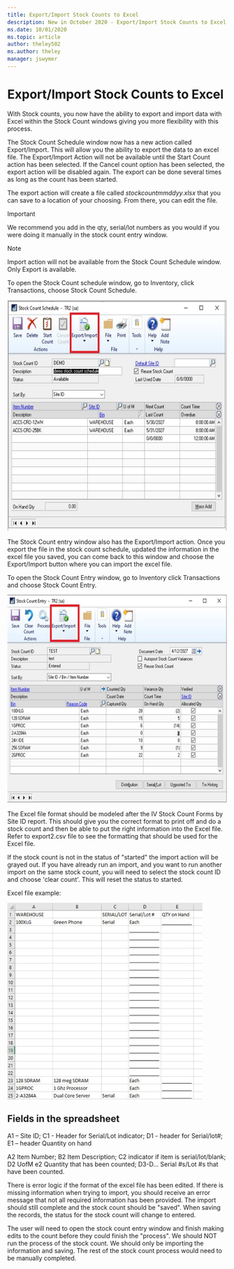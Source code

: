 ```yaml
---
title: Export/Import Stock Counts to Excel 
description: New in October 2020 - Export/Import Stock Counts to Excel
ms.date: 10/01/2020
ms.topic: article
author: theley502
ms.author: theley
manager: jswymer
---
```


# Export/Import Stock Counts to Excel

With Stock counts, you now have the ability to export and import data with Excel within the Stock Count windows giving you more flexibility with this process.

The Stock Count Schedule window now has a new action called Export/Import. This will allow you the ability to export the data to an excel file. The Export/Import Action will not be available until the Start Count action has been selected. If the Cancel count option has been selected, the export action will be disabled again. The export can be done several times as long as the count has been started.

The export action will create a file called *stockcountmmddyy.xlsx* that you can save to a location of your choosing. From there, you can edit the file.

> [!IMPORTANT]
> We recommend you add in the qty, serial/lot numbers as you would if you were doing it manually in the stock count entry window.

> [!NOTE]
> Import action will not be available from the Stock Count Schedule window. Only Export is available.

To open the Stock Count schedule window, go to Inventory, click Transactions, choose Stock Count Schedule.

<img src="media/image33.png" alt="Stock Count Entry form" width="624" height="528" />

The Stock Count entry window also has the Export/Import action. Once you export the file in the stock count schedule, updated the information in the excel file you saved, you can come back to this window and choose the Export/Import button where you can import the excel file.

To open the Stock Count Entry window, go to Inventory click Transactions and choose Stock Count Entry.

<img src="media/image34.png" alt="StockCount Entry form with Export/Import is highlighted" width="624" height="476" />

The Excel file format should be modeled after the IV Stock Count Forms by Site ID report. This should give you the correct format to print off and do a stock count and then be able to put the right information into the Excel file. Refer to export2.csv file to see the formatting that should be used for the Excel file.

If the stock count is not in the status of "started" the import action will be grayed out. If you have already run an import, and you want to run another import on the same stock count, you will need to select the stock count ID and choose 'clear count'. This will reset the status to started.

Excel file example:

<img src="media/image35.png" alt="Excel sheet" width="447" height="450" />

## Fields in the spreadsheet

A1 – Site ID; C1 - Header for Serial/Lot indicator; D1 - header for Serial/lot\#; E1 – header Quantity on hand

A2 Item Number; B2 Item Description; C2 indicator if item is serial/lot/blank; D2 UofM e2 Quantity that has been counted; D3-D… Serial \#s/Lot \#s that have been counted.

There is error logic if the format of the excel file has been edited. If there is missing information when trying to import, you should receive an error message that not all required information has been provided. The import should still complete and the stock count should be "saved". When saving the records, the status for the stock count will change to entered.

The user will need to open the stock count entry window and finish making edits to the count before they could finish the "process". We should NOT run the process of the stock count. We should only be importing the information and saving. The rest of the stock count process would need to be manually completed.


